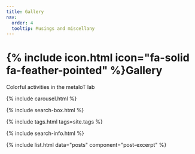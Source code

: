 ```yaml
---
title: Gallery
nav:
  order: 4
  tooltip: Musings and miscellany
---
```


# {% include icon.html icon="fa-solid fa-feather-pointed" %}Gallery

Colorful activities in the metaIoT lab

{% include carousel.html %}

{% include search-box.html %}

{% include tags.html tags=site.tags %}

{% include search-info.html %}

{% include list.html data="posts" component="post-excerpt" %}
